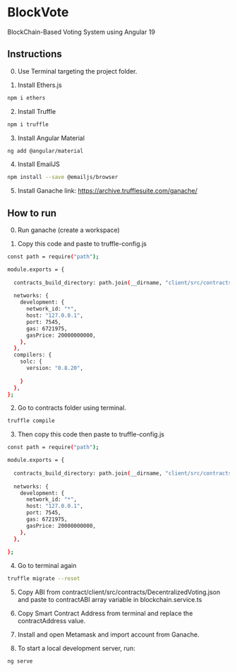 # BlockVote

BlockChain-Based Voting System using Angular 19

## Instructions
0. Use Terminal targeting the project folder.

1. Install Ethers.js
```bash
npm i ethers
```

2. Install Truffle
```bash
npm i truffle
```

3. Install Angular Material
```bash
ng add @angular/material
```

4. Install EmailJS
```bash
npm install --save @emailjs/browser
```

5. Install Ganache
link: https://archive.trufflesuite.com/ganache/



## How to run
0. Run ganache (create a workspace)

1. Copy this code and paste to truffle-config.js

```bash
const path = require("path");

module.exports = {
  
  contracts_build_directory: path.join(__dirname, "client/src/contracts"),
  
  networks: {
    development: {
      network_id: "*",
      host: "127.0.0.1",
      port: 7545,
      gas: 6721975,
      gasPrice: 20000000000,
    },
  },
  compilers: {
    solc: {
      version: "0.8.20", 
      
    }
  },
};
```

2. Go to contracts folder using terminal.
```bash
truffle compile
```

3. Then copy this code then paste to truffle-config.js

```bash
const path = require("path");

module.exports = {
  
  contracts_build_directory: path.join(__dirname, "client/src/contracts"),
  
  networks: {
    development: {
      network_id: "*",
      host: "127.0.0.1",
      port: 7545,
      gas: 6721975,
      gasPrice: 20000000000,
    },
  },
  
};
```

4. Go to terminal again
```bash
truffle migrate --reset
```

5. Copy ABI from contract/client/src/contracts/DecentralizedVoting.json and paste to contractABI array variable in blockchain.service.ts

6. Copy Smart Contract Address from terminal and replace the contractAddress value. 

7. Install and open Metamask and import account from Ganache.


8. To start a local development server, run:

```bash
ng serve
```
